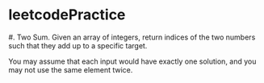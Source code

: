 # leetcodePractice
#. Two Sum.
Given an array of integers, return indices of the two numbers such that they add up to a specific target.

You may assume that each input would have exactly one solution, and you may not use the same element twice.

